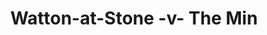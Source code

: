 ---
year: "1996"
serialNumber: "0201" 
game: "Watton-at-Stone"
title: "Watton-at-Stone -v- The Min"
gameLocation: "The Meadow"
gameDate: ""
result: ""
resultType: ""
type: "game"
---